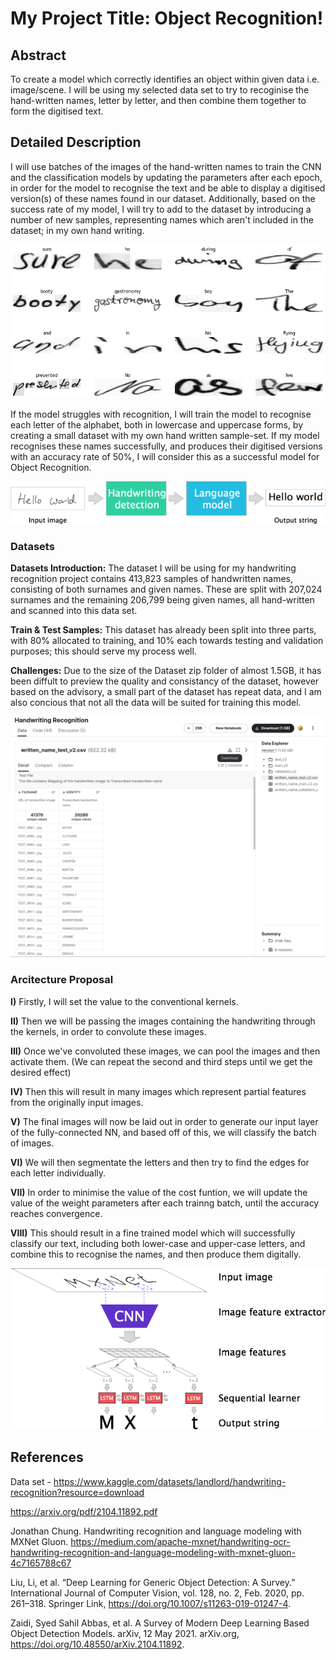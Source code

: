 # My Project Title: Object Recognition!

## Abstract

To create a model which correctly identifies an object within given data i.e. image/scene. 
I will be using my selected data set to try to recoginise the hand-written names, letter by letter, and then combine them together to form the digitised text.

## Detailed Description

I will use batches of the images of the hand-written names to train the CNN and the classification models by updating the parameters after each epoch, in order for the model to recognise the text and be able to display a digitised version(s) of these names found in our dataset. Additionally, based on the success rate of my model, I will try to add to the dataset by introducing a number of new samples, representing names which aren't included in the dataset; in my own hand writing.

![alt text](2.png)

If the model struggles with recognition, I will train the model to recognise each letter of the alphabet, both in lowercase and uppercase forms, by creating a small dataset with my own hand written sample-set. If my model recognises these names successfully, and produces their digitised versions with an accuracy rate of 50%, I will consider this as a successful model for Object Recognition.

![alt text](4.png)

### Datasets
**Datasets Introduction:** The dataset I will be using for my handwriting recognition project contains 413,823 samples of handwritten names, consisting of both surnames and given names. These are split with 207,024 surnames and the remaining 206,799 being given names, all hand-written and scanned into this data set. 

**Train & Test Samples:** This dataset has already been split into three parts, with 80% allocated to training, and 10% each towards testing and validation purposes; this should serve my process well. 

**Challenges:** Due to the size of the Dataset zip folder of almost 1.5GB, it has been diffult to preview the quality and consistancy of the dataset, however based on the advisory, a small part of the dataset has repeat data, and I am also concious that not all the data will be suited for training this model.

![alt text](1.png)

### Arcitecture Proposal

**I)**   Firstly, I will set the value to the conventional kernels.

**II)**  Then we will be passing the images containing the handwriting through the kernels, in order to convolute these images. 

**III)** Once we've convoluted these images, we can pool the images and then activate them. 
         (We can repeat the second and third steps until we get the desired effect)

**IV)**  Then this will result in many images which represent partial features from the originally input images. 

**V)**   The final images will now be laid out in order to generate our input layer of the fully-connected NN, and based off of this,
         we will classify the batch of images.

**VI)**  We will then segmentate the letters and then try to find the edges for each letter individually.

**VII)** In order to minimise the value of the cost funtion, we will update the value of the weight parameters after each trainng batch,
         until the accuracy reaches convergence.

**VIII)** This should result in a fine trained model which will successfully classify our text, including both lower-case and upper-case letters,
          and combine this to recognise the names, and then produce them digitally. 

![alt text](3.png)

## References

Data set - https://www.kaggle.com/datasets/landlord/handwriting-recognition?resource=download

https://arxiv.org/pdf/2104.11892.pdf

Jonathan Chung. Handwriting recognition and language modeling with MXNet Gluon. https://medium.com/apache-mxnet/handwriting-ocr-handwriting-recognition-and-language-modeling-with-mxnet-gluon-4c7165788c67

Liu, Li, et al. “Deep Learning for Generic Object Detection: A Survey.” International Journal of Computer Vision, vol. 128, no. 2, Feb. 2020, pp. 261–318. Springer Link, https://doi.org/10.1007/s11263-019-01247-4.

Zaidi, Syed Sahil Abbas, et al. A Survey of Modern Deep Learning Based Object Detection Models. arXiv, 12 May 2021. arXiv.org, https://doi.org/10.48550/arXiv.2104.11892.




